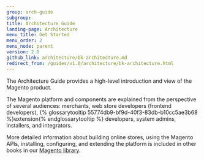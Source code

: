 ```yaml
---
group: arch-guide
subgroup: 
title: Architecture Guide
landing-page: Architecture
menu_title: Get Started
menu_order: 2
menu_node: parent
version: 2.0
github_link: architecture/bk-architecture.md
redirect_from: /guides/v1.0/architecture/bk-architecture.html
---
```


The Architecture Guide provides a high-level introduction and view of the Magento product. 

The Magento platform and components are explained from the perspective of several audiences: merchants, web store developers (frontend developers), {% glossarytooltip 55774db9-bf9d-40f3-83db-b10cc5ae3b68 %}extension{% endglossarytooltip %} developers, system admins, installers, and integrators.

More detailed information about building online stores, using the Magento APIs, installing, configuring, and extending the platform is included in other books in our <a href="{{ site.baseurl}}/index.html">Magento library</a>.

